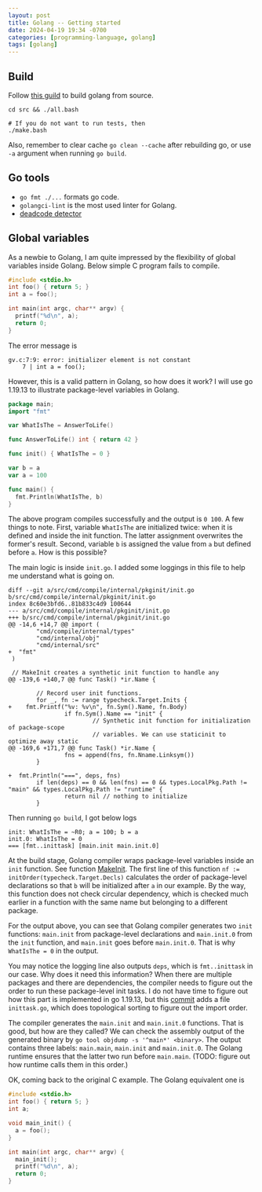 ```yaml
---
layout: post
title: Golang -- Getting started
date: 2024-04-19 19:34 -0700
categories: [programming-language, golang]
tags: [golang]
---
```


## Build

Follow [this guild](https://go.dev/doc/install/source) to build golang from
source.

```
cd src && ./all.bash

# If you do not want to run tests, then
./make.bash
```

Also, remember to clear cache `go clean --cache` after rebuilding go, or use
`-a` argument when running `go build`.

## Go tools

- `go fmt ./...` formats go code.
- `golangci-lint` is the most used linter for Golang.
- [deadcode detector](https://go.dev/blog/deadcode)

## Global variables

As a newbie to Golang, I am quite impressed by the flexibility of global
variables inside Golang. Below simple C program fails to compile.

```c
#include <stdio.h>
int foo() { return 5; }
int a = foo();

int main(int argc, char** argv) {
  printf("%d\n", a);
  return 0;
}
```

The error message is

```
gv.c:7:9: error: initializer element is not constant
    7 | int a = foo();
```

However, this is a valid pattern in Golang, so how does it work? I will use go
1.19.13 to illustrate package-level variables in Golang.

```go
package main;
import "fmt"

var WhatIsThe = AnswerToLife()

func AnswerToLife() int { return 42 }

func init() { WhatIsThe = 0 }

var b = a
var a = 100

func main() {
  fmt.Println(WhatIsThe, b)
}
```

The above program compiles successfully and the output is `0 100`. A few things
to note. First, variable `WhatIsThe` are initialized twice: when it is defined
and inside the init function. The latter assignment overwrites the former's
result. Second, variable `b` is assigned the value from `a` but defined before
`a`. How is this possible?

The main logic is inside `init.go`. I added some loggings in this file to help
me understand what is going on.

```
diff --git a/src/cmd/compile/internal/pkginit/init.go b/src/cmd/compile/internal/pkginit/init.go
index 8c60e3bfd6..81b833c4d9 100644
--- a/src/cmd/compile/internal/pkginit/init.go
+++ b/src/cmd/compile/internal/pkginit/init.go
@@ -14,6 +14,7 @@ import (
        "cmd/compile/internal/types"
        "cmd/internal/obj"
        "cmd/internal/src"
+  "fmt"
 )

 // MakeInit creates a synthetic init function to handle any
@@ -139,6 +140,7 @@ func Task() *ir.Name {

        // Record user init functions.
        for _, fn := range typecheck.Target.Inits {
+    fmt.Printf("%v: %v\n", fn.Sym().Name, fn.Body)
                if fn.Sym().Name == "init" {
                        // Synthetic init function for initialization of package-scope
                        // variables. We can use staticinit to optimize away static
@@ -169,6 +171,7 @@ func Task() *ir.Name {
                fns = append(fns, fn.Nname.Linksym())
        }

+  fmt.Println("===", deps, fns)
        if len(deps) == 0 && len(fns) == 0 && types.LocalPkg.Path != "main" && types.LocalPkg.Path != "runtime" {
                return nil // nothing to initialize
        }
```

Then running `go build`, I got below logs

```
init: WhatIsThe = ~R0; a = 100; b = a
init.0: WhatIsThe = 0
=== [fmt..inittask] [main.init main.init.0]
```

At the build stage, Golang compiler wraps package-level variables inside an
`init` function. See function
[MakeInit](https://github.com/golang/go/blob/go1.19.13/src/cmd/compile/internal/pkginit/init.go#L24).
The first line of this function `nf := initOrder(typecheck.Target.Decls)`
calculates the order of package-level declarations so that `b` will be
initialized after `a` in our example. By the way, this function does not check
circular dependency, which is checked much earlier in a function with the same
name but belonging to a different package.

For the output above, you can see that Golang compiler generates two `init`
functions: `main.init` from package-level declarations and `main.init.0` from
the `init` function, and `main.init` goes before `main.init.0`. That is why
`WhatIsThe = 0` in the output.

You may notice the logging line also outputs `deps`, which is `fmt..inittask`
in our case. Why does it need this information? When there are multiple
packages and there are dependencies, the compiler needs to figure out the order
to run these package-level init tasks. I do not have time to figure out how
this part is implemented in go 1.19.13, but this
[commit](https://github.com/golang/go/commit/ce2a609909d9de3391a99a00fe140506f724f933)
adds a file `inittask.go`, which does topological sorting to figure out the
import order.

The compiler generates the `main.init` and `main.init.0` functions. That is
good, but how are they called? We can check the assembly output of the
generated binary by `go tool objdump -s '^main*' <binary>`. The output contains
three labels: `main.main`, `main.init` and `main.init.0`. The Golang runtime
ensures that the latter two run before `main.main`. (TODO: figure out how
runtime calls them in this order.)

OK, coming back to the original C example. The Golang equivalent one is

```c
#include <stdio.h>
int foo() { return 5; }
int a;

void main_init() {
  a = foo();
}

int main(int argc, char** argv) {
  main_init();
  printf("%d\n", a);
  return 0;
}
```
